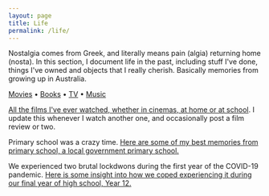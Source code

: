 ```yaml
---
layout: page
title: Life
permalink: /life/
---
```

Nostalgia comes from Greek, and literally means pain (algia) returning home (nosta). In this section, I document life in the past, including stuff I've done, things I've owned and objects that I really cherish. Basically memories from growing up in Australia.

<p><a href="/life/movies">Movies</a> • <a href="/life/books">Books</a> • <a href="/life/tv">TV</a> • <a href="/life/music">Music</a></p>

<a href="/life/movies">All the films I've ever watched, whether in cinemas, at home or at school</a>. I update this whenever I watch another one, and occasionally post a film review or two.

Primary school was a crazy time. [Here are some of my best memories from primary school, a local government primary school.](/life/primary.html)

We experienced two brutal lockdwons during the first year of the COVID-19 pandemic. [Here is some insight into how we coped experiencing it during our final year of high school, Year 12.](/life/pandemic_year_one.html)